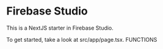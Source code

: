 # Firebase Studio

This is a NextJS starter in Firebase Studio.

To get started, take a look at src/app/page.tsx.
FUNCTIONS
